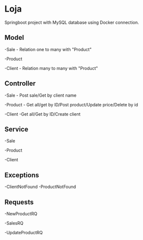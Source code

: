 # Loja

Springboot project with MySQL database using Docker connection.

## Model

-Sale - Relation one to many with "Product"

-Product 

-Client - Relation many to many with "Product"

## Controller

-Sale - Post sale/Get by client name

-Product - Get all/get by ID/Post product/Update price/Delete by id

-Client -Get all/Get by ID/Create client

## Service

-Sale

-Product

-Client

## Exceptions

-ClientNotFound
-ProductNotFound

## Requests

-NewProductRQ

-SalesRQ

-UpdateProductRQ


